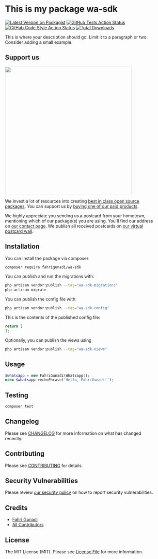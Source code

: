 # This is my package wa-sdk

[![Latest Version on Packagist](https://img.shields.io/packagist/v/fahrigunadi/wa-sdk.svg?style=flat-square)](https://packagist.org/packages/fahrigunadi/wa-sdk)
[![GitHub Tests Action Status](https://img.shields.io/github/actions/workflow/status/fahrigunadi/wa-sdk/run-tests.yml?branch=main&label=tests&style=flat-square)](https://github.com/fahrigunadi/wa-sdk/actions?query=workflow%3Arun-tests+branch%3Amain)
[![GitHub Code Style Action Status](https://img.shields.io/github/actions/workflow/status/fahrigunadi/wa-sdk/fix-php-code-style-issues.yml?branch=main&label=code%20style&style=flat-square)](https://github.com/fahrigunadi/wa-sdk/actions?query=workflow%3A"Fix+PHP+code+style+issues"+branch%3Amain)
[![Total Downloads](https://img.shields.io/packagist/dt/fahrigunadi/wa-sdk.svg?style=flat-square)](https://packagist.org/packages/fahrigunadi/wa-sdk)

This is where your description should go. Limit it to a paragraph or two. Consider adding a small example.

## Support us

[<img src="https://github-ads.s3.eu-central-1.amazonaws.com/wa-sdk.jpg?t=1" width="419px" />](https://spatie.be/github-ad-click/wa-sdk)

We invest a lot of resources into creating [best in class open source packages](https://spatie.be/open-source). You can support us by [buying one of our paid products](https://spatie.be/open-source/support-us).

We highly appreciate you sending us a postcard from your hometown, mentioning which of our package(s) you are using. You'll find our address on [our contact page](https://spatie.be/about-us). We publish all received postcards on [our virtual postcard wall](https://spatie.be/open-source/postcards).

## Installation

You can install the package via composer:

```bash
composer require fahrigunadi/wa-sdk
```

You can publish and run the migrations with:

```bash
php artisan vendor:publish --tag="wa-sdk-migrations"
php artisan migrate
```

You can publish the config file with:

```bash
php artisan vendor:publish --tag="wa-sdk-config"
```

This is the contents of the published config file:

```php
return [
];
```

Optionally, you can publish the views using

```bash
php artisan vendor:publish --tag="wa-sdk-views"
```

## Usage

```php
$whatsapp = new FahriGunadi\Whatsapp();
echo $whatsapp->echoPhrase('Hello, FahriGunadi!');
```

## Testing

```bash
composer test
```

## Changelog

Please see [CHANGELOG](CHANGELOG.md) for more information on what has changed recently.

## Contributing

Please see [CONTRIBUTING](CONTRIBUTING.md) for details.

## Security Vulnerabilities

Please review [our security policy](../../security/policy) on how to report security vulnerabilities.

## Credits

- [Fahri Gunadi](https://github.com/fahrigunadi)
- [All Contributors](../../contributors)

## License

The MIT License (MIT). Please see [License File](LICENSE.md) for more information.
